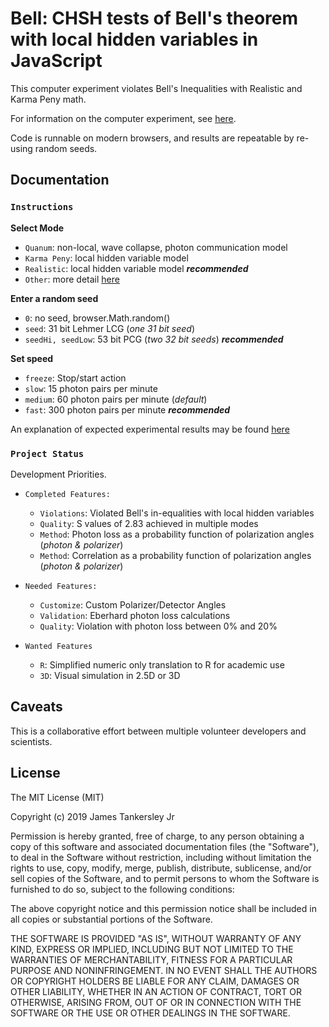 # Bell: CHSH tests of Bell's theorem with local hidden variables in JavaScript

This computer experiment violates Bell's Inequalities with Realistic and Karma Peny math.

For information on the computer experiment, see [here](https://sites.google.com/site/physicschecker/unsettled-physics/testing-bells-theorem-paper).

Code is runnable on modern browsers, and results are repeatable by re-using random seeds.

## Documentation

### `Instructions`

**Select Mode**
* `Quanum`: non-local, wave collapse, photon communication model
* `Karma Peny`: local hidden variable model
* `Realistic`: local hidden variable model **_recommended_**
* `Other`: more detail [here](https://sites.google.com/site/physicschecker/unsettled-physics/testing-bells-theorem-paper)

**Enter a random seed**
* `0`: no seed, browser.Math.random()
* `seed`: 31 bit Lehmer LCG (*one 31 bit seed*)
* `seedHi, seedLow`: 53 bit PCG (*two 32 bit seeds*) **_recommended_**

**Set speed**
* `freeze`: Stop/start action
* `slow`: 15 photon pairs per minute
* `medium`: 60 photon pairs per minute (*default*)
* `fast`: 300 photon pairs per minute **_recommended_**

An explanation of expected experimental results may be found [here](https://sites.google.com/site/physicschecker/unsettled-physics/testing-bells-theorem-paper)

### `Project Status`

Development Priorities.

- `Completed Features:`
    + `Violations`: Violated Bell's in-equalities with local hidden variables
    + `Quality`: S values of 2.83 achieved in multiple modes
    + `Method`: Photon loss as a probability function of polarization angles (*photon & polarizer*)
    + `Method`: Correlation as a probability function of polarization angles (*photon & polarizer*)
    
- `Needed Features:`
    + `Customize`: Custom Polarizer/Detector Angles
    + `Validation`: Eberhard photon loss calculations
    + `Quality`: Violation with photon loss between 0% and 20%
    
- `Wanted Features`
    + `R`: Simplified numeric only translation to R for academic use
    + `3D`: Visual simulation in 2.5D or 3D

## Caveats

This is a collaborative effort between multiple volunteer developers and scientists.

## License
The MIT License (MIT)

Copyright (c) 2019 James Tankersley Jr

Permission is hereby granted, free of charge, to any person obtaining a copy
of this software and associated documentation files (the "Software"), to deal
in the Software without restriction, including without limitation the rights
to use, copy, modify, merge, publish, distribute, sublicense, and/or sell
copies of the Software, and to permit persons to whom the Software is
furnished to do so, subject to the following conditions:

The above copyright notice and this permission notice shall be included in
all copies or substantial portions of the Software.

THE SOFTWARE IS PROVIDED "AS IS", WITHOUT WARRANTY OF ANY KIND, EXPRESS OR
IMPLIED, INCLUDING BUT NOT LIMITED TO THE WARRANTIES OF MERCHANTABILITY,
FITNESS FOR A PARTICULAR PURPOSE AND NONINFRINGEMENT. IN NO EVENT SHALL THE
AUTHORS OR COPYRIGHT HOLDERS BE LIABLE FOR ANY CLAIM, DAMAGES OR OTHER
LIABILITY, WHETHER IN AN ACTION OF CONTRACT, TORT OR OTHERWISE, ARISING FROM,
OUT OF OR IN CONNECTION WITH THE SOFTWARE OR THE USE OR OTHER DEALINGS IN
THE SOFTWARE.